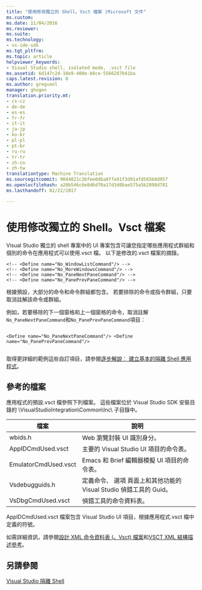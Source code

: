 ```yaml
---
title: "使用修改獨立的 Shell。Vsct 檔案 |Microsoft 文件"
ms.custom: 
ms.date: 11/04/2016
ms.reviewer: 
ms.suite: 
ms.technology:
- vs-ide-sdk
ms.tgt_pltfrm: 
ms.topic: article
helpviewer_keywords:
- Visual Studio shell, isolated mode, .vsct file
ms.assetid: 6d147c2d-10e9-400e-b8ce-5566287b41ba
caps.latest.revision: 8
ms.author: gregvanl
manager: ghogen
translation.priority.mt:
- cs-cz
- de-de
- es-es
- fr-fr
- it-it
- ja-jp
- ko-kr
- pl-pl
- pt-br
- ru-ru
- tr-tr
- zh-cn
- zh-tw
translationtype: Machine Translation
ms.sourcegitcommit: 9044821c2bfee0dba8ffa91f3d91afd565b8d957
ms.openlocfilehash: a20b546c6e8d6d70a17d3d0bae575a5b2898d781
ms.lasthandoff: 02/22/2017

---
```

# <a name="modifying-the-isolated-shell-by-using-the-vsct-file"></a>使用修改獨立的 Shell。Vsct 檔案
Visual Studio 獨立的 shell 專案中的 UI 專案包含可讓您指定哪些應用程式群組和個別的命令在應用程式可以使用.vsct 檔。 以下是修改的.vsct 檔案的摘錄。  
  
```  
<!-- <Define name="No_WindowListCommand"/> -->  
<!-- <Define name="No_MoreWindowsCommand"/> -->  
<!-- <Define name="No_PaneNextPaneCommand"/> -->  
<!-- <Define name="No_PanePrevPaneCommand"/> -->  
```  
  
 根據預設，大部分的命令和命令群組都包含。 若要排除的命令或指令群組，只要取消註解該命令或群組。  
  
 例如，若要移除的下一個窗格和上一個窗格的命令，取消註解`No_PaneNextPaneCommand`和`No_PanePrevPaneCommand`項目︰  
  
```  
  
<Define name="No_PaneNextPaneCommand"/> <Define name="No_PanePrevPaneCommand"/>  
  
```  
  
 取得更詳細的範例這些自訂項目，請參閱[逐步解說︰ 建立基本的隔離 Shell 應用程式](../extensibility/walkthrough-creating-a-basic-isolated-shell-application.md)。  
  
## <a name="referenced-files"></a>參考的檔案  
 應用程式的預設.vsct 檔參照下列檔案。 這些檔案位於 Visual Studio SDK 安裝目錄的 \VisualStudioIntegration\Common\Inc\ 子目錄中。  
  
|檔案|說明|  
|----------|-----------------|  
|wbids.h|Web 瀏覽封裝 UI 識別身分。|  
|AppIDCmdUsed.vsct|主要的 Visual Studio UI 項目的命令表。|  
|EmulatorCmdUsed.vsct|Emacs 和 Brief 編輯器模擬 UI 項目的命令表。|  
|Vsdebugguids.h|定義命令、 選項 頁面上和其他功能的 Visual Studio 偵錯工具的 Guid。|  
|VsDbgCmdUsed.vsct|偵錯工具的命令資料表。|  
  
 AppIDCmdUsed.vsct 檔案包含 Visual Studio UI 項目，根據應用程式.vsct 檔中定義的符號。  
  
 如需詳細資訊，請參閱[設計 XML 命令資料表 (。Vsct) 檔案](../extensibility/internals/designing-xml-command-table-dot-vsct-files.md)和[VSCT XML 結構描述參考](../extensibility/vsct-xml-schema-reference.md)。  
  
## <a name="see-also"></a>另請參閱  
 [Visual Studio 隔離 Shell](../extensibility/visual-studio-isolated-shell.md)
